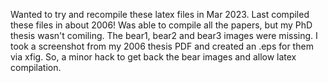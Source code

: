 Wanted to try and recompile these latex files in Mar 2023.
Last compiled these files in about 2006!
Was able to compile all the papers, but my PhD thesis wasn't comiling.
The bear1, bear2 and bear3 images were missing.
I took a screenshot from my 2006 thesis PDF and created an .eps for them via xfig.
So, a minor hack to get back the bear images and allow latex compilation.
